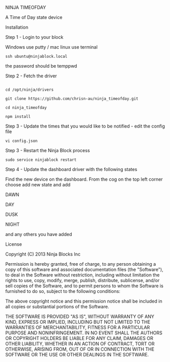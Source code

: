NINJA TIMEOFDAY

A Time of Day state device

Installation

Step 1 - Login to your block

Windows use putty / mac linux use terminal

```
ssh ubuntu@ninjablock.local

```
 the password should be temppwd
 
 
Step 2 - Fetch the driver 
 

```

cd /opt/ninja/drivers

git clone https://github.com/chrisn-au/ninja_timeofday.git

cd ninja_timeofday

npm install

```

Step 3 - Update the times that you would like to be notified - edit the config file

```
vi config.json
```

 

Step 3 - Restart the Ninja Block process
```
sudo service ninjablock restart
```
Step 4 - Update the dashboard driver with the following states

Find the new device on the dashboard. From the cog on the top left corner choose add new state and add

DAWN

DAY

DUSK

NIGHT

and any others you have added


License

Copyright (C) 2013 Ninja Blocks Inc

Permission is hereby granted, free of charge, to any person obtaining a copy of this software and associated documentation files (the "Software"), to deal in the Software without restriction, including without limitation the rights to use, copy, modify, merge, publish, distribute, sublicense, and/or sell copies of the Software, and to permit persons to whom the Software is furnished to do so, subject to the following conditions:

The above copyright notice and this permission notice shall be included in all copies or substantial portions of the Software.

THE SOFTWARE IS PROVIDED "AS IS", WITHOUT WARRANTY OF ANY KIND, EXPRESS OR IMPLIED, INCLUDING BUT NOT LIMITED TO THE WARRANTIES OF MERCHANTABILITY, FITNESS FOR A PARTICULAR PURPOSE AND NONINFRINGEMENT. IN NO EVENT SHALL THE AUTHORS OR COPYRIGHT HOLDERS BE LIABLE FOR ANY CLAIM, DAMAGES OR OTHER LIABILITY, WHETHER IN AN ACTION OF CONTRACT, TORT OR OTHERWISE, ARISING FROM, OUT OF OR IN CONNECTION WITH THE SOFTWARE OR THE USE OR OTHER DEALINGS IN THE SOFTWARE.
